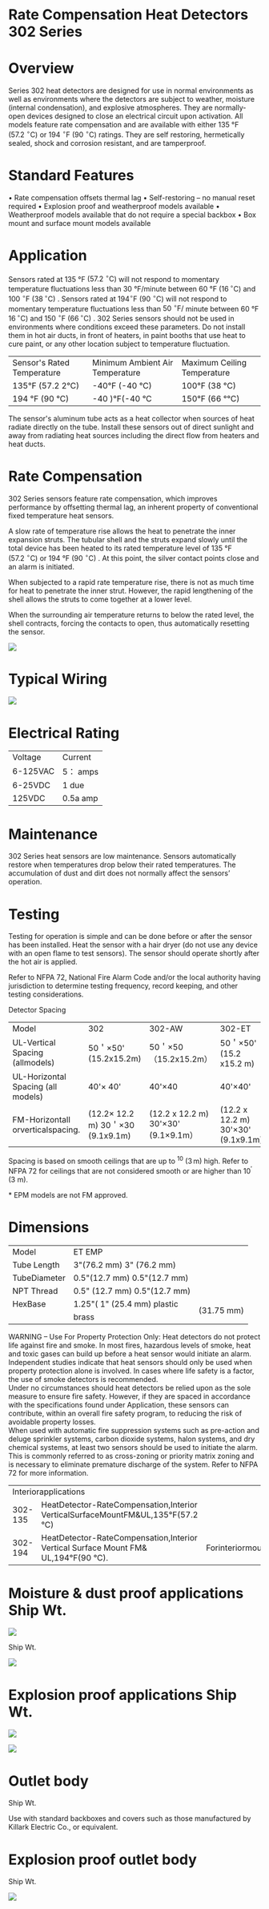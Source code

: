 # Rate Compensation Heat Detectors 302 Series  

# Overview  

Series 302 heat detectors are designed for use in normal environments as well as environments where the detectors are subject to weather, moisture (internal condensation), and explosive atmospheres. They are normally-open devices designed to close an electrical circuit upon activation. All models feature rate compensation and are available with either 135 °F $(57.2\mathrm{~}^{\circ}\mathrm{C})$ or $194~^{\circ}\mathsf{F}$ (90 $^{\circ}\mathrm{C})$ ratings. They are self restoring, hermetically sealed, shock and corrosion resistant, and are tamperproof.  

# Standard Features  

•	 Rate compensation offsets thermal lag •	 Self-restoring – no manual reset required •	 Explosion proof and weatherproof models available •	 Weatherproof models available that do not require a special backbox •	 Box mount and surface mount models available  

# Application  

Sensors rated at 135 °F $(57.2\mathrm{~}^{\circ}\mathrm{C})$ will not respond to momentary temperature fluctuations less than 30 °F/minute between 60 °F $(16\,^{\circ}\mathrm{C})$ and $100~^{\circ}\mathsf{F}$ $(38\,^{\circ}\mathrm{C})$ . Sensors rated at $194^{\circ}\mathsf{F}$ $(90\mathrm{~}^{\circ}\mathrm{C})$ will not respond to momentary temperature fluctuations less than $50\ ^{\circ}\mathsf{F}/$ minute between 60 °F $16\,^{\circ}\mathrm{C})$ and $150~^{\circ}\mathsf{F}$ $(66\,^{\circ}\mathrm{C})$ . 302 Series sensors should not be used in environments where conditions exceed these parameters. Do not install them in hot air ducts, in front of heaters, in paint booths that use heat to cure paint, or any other location subject to temperature fluctuation.  

<html><body><table><tr><td>Sensor's Rated Temperature</td><td>Minimum Ambient Air Temperature</td><td>Maximum Ceiling Temperature</td></tr><tr><td>135°F (57.2 2°C)</td><td>-40°F (-40 °C)</td><td>100°F (38 °C)</td></tr><tr><td>194 °F (90 °C)</td><td>-40 )°F(-40 °C</td><td>150°F (66 °℃)</td></tr></table></body></html>  

The sensor's aluminum tube acts as a heat collector when sources of heat radiate directly on the tube. Install these sensors out of direct sunlight and away from radiating heat sources including the direct flow from heaters and heat ducts.  

# Rate Compensation  

302 Series sensors feature rate compensation, which improves performance by offsetting thermal lag, an inherent property of conventional fixed temperature heat sensors.  

A slow rate of temperature rise allows the heat to penetrate the inner expansion struts. The tubular shell and the struts expand slowly until the total device has been heated to its rated temperature level of 135 °F $(57.2\mathrm{~}^{\circ}\mathrm{C})$ or 194 °F $(90\mathrm{~}^{\circ}\mathrm{C})$ . At this point, the silver contact points close and an alarm is initiated.  

When subjected to a rapid rate temperature rise, there is not as much time for heat to penetrate the inner strut. However, the rapid lengthening of the shell allows the struts to come together at a lower level.  

When the surrounding air temperature returns to below the rated level, the shell contracts, forcing the contacts to open, thus automatically resetting the sensor.  

![](images/882f33a87a0c7da8d1e60f5d7fa6194c2dc2802641cfee5dc710a03020e8b822.jpg)  

# Typical Wiring  

![](images/ee7ffb6e9b739463449f5ce6128da09405e7132735c3b2da8ad65fa31f5ebcba.jpg)  

# Electrical Rating  

<html><body><table><tr><td>Voltage</td><td>Current</td></tr><tr><td>6-125VAC</td><td>5： amps</td></tr><tr><td>6-25VDC</td><td>1 due</td></tr><tr><td>125VDC</td><td>0.5a amp</td></tr></table></body></html>  

# Maintenance  

302 Series heat sensors are low maintenance. Sensors automatically restore when temperatures drop below their rated temperatures. The accumulation of dust and dirt does not normally affect the sensors’ operation.  

# Testing  

Testing for operation is simple and can be done before or after the sensor has been installed. Heat the sensor with a hair dryer (do not use any device with an open flame to test sensors). The sensor should operate shortly after the hot air is applied.  

Refer to NFPA 72, National Fire Alarm Code and/or the local authority having jurisdiction to determine testing frequency, record keeping, and other testing considerations.  

Detector Spacing   


<html><body><table><tr><td>Model</td><td>302</td><td>302-AW</td><td>302-ET</td><td>302-EPM</td></tr><tr><td>UL-Vertical Spacing (allmodels)</td><td>50＇×50' (15.2x15.2m)</td><td>50＇×50 （15.2x15.2m）</td><td>50＇×50' (15.2 x15.2 m)</td><td>40'×40 (12.2x12.2m)</td></tr><tr><td>UL-Horizontal Spacing (all models)</td><td>40'× 40'</td><td>40'×40</td><td>40'×40'</td><td>30＇×30 (9.1 x 9.1m)</td></tr><tr><td>FM-Horizontall orverticalspacing.</td><td>(12.2× 12.2 m) 30＇×30 (9.1x9.1m)</td><td>(12.2 x 12.2 m) 30'×30' (9.1×9.1m）</td><td>(12.2 x 12.2 m) 30'×30' (9.1x9.1m)</td><td>NotListed</td></tr></table></body></html>

Spacing is based on smooth ceilings that are up to ${}^{10}$ $\left(3\,\mathsf{m}\right)$ high. Refer to NFPA 72 for ceilings that are not considered smooth or are higher than $10^{\prime}$ (3 m).  

\* EPM models are not FM approved.  

# Dimensions  

<html><body><table><tr><td>Model</td><td>ET EMP</td><td></td></tr><tr><td>Tube Length</td><td>3"(76.2 mm) 3" (76.2 mm)</td><td rowspan="3"></td></tr><tr><td>TubeDiameter</td><td>0.5"(12.7 mm) 0.5"(12.7 mm)</td></tr><tr><td>NPT Thread</td><td>0.5" (12.7 mm) 0.5"(12.7 mm)</td></tr><tr><td>HexBase</td><td>1.25"( 1" (25.4 mm) plastic</td><td rowspan="2">(31.75 mm)</td></tr><tr><td></td><td>brass</td></tr></table></body></html>  

WARNING – Use For Property Protection Only: Heat detectors do not protect life against fire and smoke. In most fires, hazardous levels of smoke, heat and toxic gases can build up before a heat sensor would initiate an alarm. Independent studies indicate that heat sensors should only be used when property protection alone is involved. In cases where life safety is a factor, the use of smoke detectors is recommended.   
Under no circumstances should heat detectors be relied upon as the sole measure to ensure fire safety. However, if they are spaced in accordance with the specifications found under Application, these sensors can contribute, within an overall fire safety program, to reducing the risk of avoidable property losses.   
When used with automatic fire suppression systems such as pre-action and deluge sprinkler systems, carbon dioxide systems, halon systems, and dry chemical systems, at least two sensors should be used to initiate the alarm. This is commonly referred to as cross-zoning or priority matrix zoning and is necessary to eliminate premature discharge of the system. Refer to NFPA 72 for more information.  

<html><body><table><tr><td colspan="2">Interiorapplications</td><td rowspan="2"></td><td rowspan="2">Shipwt.</td></tr><tr><td>302-135</td><td>HeatDetector-RateCompensation,Interior VerticalSurfaceMountFM&UL,135°F(57.2 °C)</td></tr><tr><td>302-194</td><td>HeatDetector-RateCompensation,Interior Vertical Surface Mount FM& UL,194°F(90 °C).</td><td>Forinteriormounting.</td><td>0.21b.(0.09 kg)</td></tr></table></body></html>  

# Moisture & dust proof applications Ship Wt.  

![](images/885d6382b4a9bf8bd793b3255ccd01cff23333a614b6f30736eeaa9779a9873d.jpg)  

Ship Wt.  

![](images/e1bcb7c719697793aab0d1ec24782c091b36f76810be30ac7ca05eb7dce26d08.jpg)  

# Explosion proof applications Ship Wt.  

![](images/45976ffbfcebd151373267874803b777d72f593e3dc31de36b55249b3f7057d2.jpg)  

![](images/33a0254372e30a99a430a05a775f1ead43bbb9ca2b77af0b5436883e642a1fb9.jpg)  

# Outlet body  

Ship Wt.  

Use with standard backboxes and covers such as those manufactured by Killark Electric Co., or equivalent.  

# Explosion proof outlet body  

Ship Wt.  

![](images/34060258d1e268c96119daab3e5d5e5190a582f3e4c328a4ffe95f7fff08180e.jpg)  